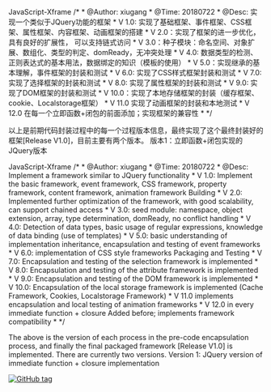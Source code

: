 JavaScript-Xframe
/* * @Author: xiugang * @Time: 20180722 * @Desc: 实现一个类似于JQuery功能的框架 * 
V 1.0: 实现了基础框架、事件框架、CSS框架、属性框架、内容框架、动画框架的搭建 * 
V 2.0：实现了框架的进一步优化，具有良好的扩展性， 可以支持链式访问 * 
V 3.0：种子模块：命名空间、对象扩展、数组化、类型的判定、domReady，无冲突处理 * 
V 4.0: 数据类型的检测、正则表达式的基本用法，数据绑定的知识（模板的使用） * 
V 5.0：实现继承的基本理解，事件框架的封装和测试 * 
V 6.0: 实现了CSS样式框架封装和测试 * 
V 7.0: 实现了选择框架的封装和测试 * 
V 8.0: 实现了属性框架的封装和测试 * 
V 9.0: 实现了DOM框架的封装和测试 * 
V 10.0：实现了本地存储框架的封装（缓存框架、cookie、Localstorage框架） * 
V 11.0 实现了动画框架的封装和本地测试 * 
V 12.0 在每一个立即函数+闭包的前面添加；实现框架的兼容性 * */

以上是前期代码封装过程中的每一个过程版本信息，最终实现了这个最终封装好的框架[Release V1.0]，目前主要有两个版本。
版本1：立即函数+闭包实现的JQuery版本




JavaScript-Xframe /* * @Author: xiugang * @Time: 20180722 * @Desc: Implement a framework similar to JQuery functionality * 
V 1.0: Implement the basic framework, event framework, CSS framework, property framework, content framework, animation framework Building *
V 2.0: Implemented further optimization of the framework, with good scalability, can support chained access * 
V 3.0: seed module: namespace, object extension, array, type determination, domReady, no conflict handling * 
V 4.0: Detection of data types, basic usage of regular expressions, knowledge of data binding (use of templates) * 
V 5.0: basic understanding of implementation inheritance, encapsulation and testing of event frameworks * 
V 6.0: implementation of CSS style frameworks Packaging and Testing * 
V 7.0: Encapsulation and testing of the selection framework is implemented * 
V 8.0: Encapsulation and testing of the attribute framework is implemented * 
V 9.0: Encapsulation and testing of the DOM framework is implemented * 
V 10.0: Encapsulation of the local storage framework is implemented (Cache Framework, Cookies, Localstorage Framework) * 
V 11.0 implements encapsulation and local testing of animation frameworks * 
V 12.0 in every immediate function + closure Added before; implements framework compatibility * */

The above is the version of each process in the pre-code encapsulation process, and finally the final packaged framework [Release V1.0] is implemented. There are currently two versions. Version 1: JQuery version of immediate function + closure implementation


[![GitHub tag](https://img.shields.io/github/tag/expressjs/express.svg)](https://github.com/xiugangzhang/)
